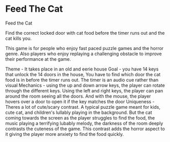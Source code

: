 # Feed The Cat 

Feed the Cat

Find the correct locked door with cat food before the timer runs out and the cat kills you. 

This game is for people who enjoy fast paced puzzle games and the horror genre. Also players who enjoy replaying a challenging obstacle to improve their performance at the game.

Theme - It takes place in an old and eerie house
Goal - you have 14 keys that unlock the 14 doors in the house, You have to find which door the cat food is in before the timer runs out. The timer is an audio cue rather than visual 
Mechanics - using the up and down arrow keys, the player can rotate through the different keys. Using the left and right keys, the player can pan around the room seeing all the doors. And with the mouse, the player hovers over a door to open it if the key matches the door
Uniqueness - 
Theres a lot of cute/scary contrast. A typical puzzle game meant for kids, cute cat, and children's lullably playing in the background.
But the cat coming towards the screen as the player struggles to find the food, the music playing a terrifying lubably melody, the darkness of the room deeply contrasts the cuteness of the game. 
This contrast adds the horror aspect to it giving the player more anxiety to find the food quickly. 
